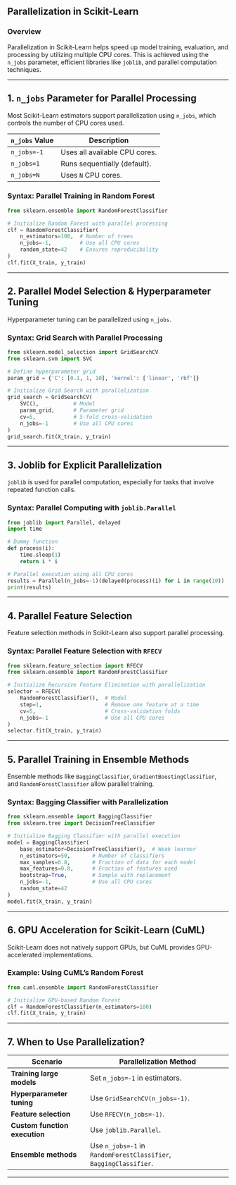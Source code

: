 ## **Parallelization in Scikit-Learn**  

### **Overview**  
Parallelization in Scikit-Learn helps speed up model training, evaluation, and processing by utilizing multiple CPU cores. This is achieved using the `n_jobs` parameter, efficient libraries like `joblib`, and parallel computation techniques.

---

## **1. `n_jobs` Parameter for Parallel Processing**  
Most Scikit-Learn estimators support parallelization using `n_jobs`, which controls the number of CPU cores used.

| `n_jobs` Value | Description |
|---------------|-------------|
| `n_jobs=-1`  | Uses all available CPU cores. |
| `n_jobs=1`   | Runs sequentially (default). |
| `n_jobs=N`   | Uses `N` CPU cores. |

### **Syntax: Parallel Training in Random Forest**  
```python
from sklearn.ensemble import RandomForestClassifier

# Initialize Random Forest with parallel processing
clf = RandomForestClassifier(
    n_estimators=100,  # Number of trees
    n_jobs=-1,         # Use all CPU cores
    random_state=42    # Ensures reproducibility
)
clf.fit(X_train, y_train)
```

---

## **2. Parallel Model Selection & Hyperparameter Tuning**  
Hyperparameter tuning can be parallelized using `n_jobs`.

### **Syntax: Grid Search with Parallel Processing**  
```python
from sklearn.model_selection import GridSearchCV
from sklearn.svm import SVC

# Define hyperparameter grid
param_grid = {'C': [0.1, 1, 10], 'kernel': ['linear', 'rbf']}

# Initialize Grid Search with parallelization
grid_search = GridSearchCV(
    SVC(),           # Model
    param_grid,      # Parameter grid
    cv=5,            # 5-fold cross-validation
    n_jobs=-1        # Use all CPU cores
)
grid_search.fit(X_train, y_train)
```

---

## **3. Joblib for Explicit Parallelization**  
`joblib` is used for parallel computation, especially for tasks that involve repeated function calls.

### **Syntax: Parallel Computing with `joblib.Parallel`**  
```python
from joblib import Parallel, delayed
import time

# Dummy function
def process(i):
    time.sleep(1)
    return i * i

# Parallel execution using all CPU cores
results = Parallel(n_jobs=-1)(delayed(process)(i) for i in range(10))
print(results)
```

---

## **4. Parallel Feature Selection**  
Feature selection methods in Scikit-Learn also support parallel processing.

### **Syntax: Parallel Feature Selection with `RFECV`**  
```python
from sklearn.feature_selection import RFECV
from sklearn.ensemble import RandomForestClassifier

# Initialize Recursive Feature Elimination with parallelization
selector = RFECV(
    RandomForestClassifier(),  # Model
    step=1,                    # Remove one feature at a time
    cv=5,                      # Cross-validation folds
    n_jobs=-1                  # Use all CPU cores
)
selector.fit(X_train, y_train)
```

---

## **5. Parallel Training in Ensemble Methods**  
Ensemble methods like `BaggingClassifier`, `GradientBoostingClassifier`, and `RandomForestClassifier` allow parallel training.

### **Syntax: Bagging Classifier with Parallelization**  
```python
from sklearn.ensemble import BaggingClassifier
from sklearn.tree import DecisionTreeClassifier

# Initialize Bagging Classifier with parallel execution
model = BaggingClassifier(
    base_estimator=DecisionTreeClassifier(),  # Weak learner
    n_estimators=50,       # Number of classifiers
    max_samples=0.8,       # Fraction of data for each model
    max_features=0.8,      # Fraction of features used
    bootstrap=True,        # Sample with replacement
    n_jobs=-1,             # Use all CPU cores
    random_state=42
)
model.fit(X_train, y_train)
```

---

## **6. GPU Acceleration for Scikit-Learn (CuML)**  
Scikit-Learn does not natively support GPUs, but CuML provides GPU-accelerated implementations.

### **Example: Using CuML’s Random Forest**  
```python
from cuml.ensemble import RandomForestClassifier

# Initialize GPU-based Random Forest
clf = RandomForestClassifier(n_estimators=100)
clf.fit(X_train, y_train)
```

---

## **7. When to Use Parallelization?**  

| Scenario | Parallelization Method |
|----------|------------------------|
| **Training large models** | Set `n_jobs=-1` in estimators. |
| **Hyperparameter tuning** | Use `GridSearchCV(n_jobs=-1)`. |
| **Feature selection** | Use `RFECV(n_jobs=-1)`. |
| **Custom function execution** | Use `joblib.Parallel`. |
| **Ensemble methods** | Use `n_jobs=-1` in `RandomForestClassifier`, `BaggingClassifier`. |

---